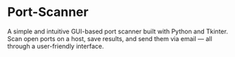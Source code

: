 # Port-Scanner
A simple and intuitive GUI-based port scanner built with Python and Tkinter. Scan open ports on a host, save results, and send them via email — all through a user-friendly interface.
